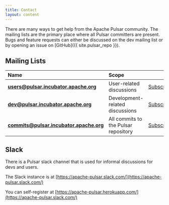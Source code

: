 ```yaml
---
title: Contact
layout: content
---
```



There are many ways to get help from the Apache Pulsar community. The mailing lists are the primary place where all Pulsar committers are present. Bugs and feature requests can either be discussed
on the dev mailing list or by opening an issue on [GitHub]({{ site.pulsar_repo }}).

## Mailing Lists

Name | Scope |  |  |  |
:----|:------|:-|:-|:-|
**users@pulsar.incubator.apache.org**   | User-related discussions        |  [Subscribe](mailto:users-subscribe@pulsar.incubator.apache.org)  |  [Unsubscribe](mailto:users-unsubscribe@pulsar.incubator.apache.org)  |  [Archives](http://mail-archives.apache.org/mod_mbox/incubator-pulsar-users/)  |
**dev@pulsar.incubator.apache.org**     | Development-related discussions |   [Subscribe](mailto:dev-subscribe@pulsar.incubator.apache.org)   |   [Unsubscribe](mailto:dev-unsubscribe@pulsar.incubator.apache.org)   |   [Archives](http://mail-archives.apache.org/mod_mbox/incubator-pulsar-dev/)   |
**commits@pulsar.incubator.apache.org** | All commits to the Pulsar repository   | [Subscribe](mailto:commits-subscribe@pulsar.incubator.apache.org) | [Unsubscribe](mailto:commits-unsubscribe@pulsar.incubator.apache.org) | [Archives](http://mail-archives.apache.org/mod_mbox/incubator-pulsar-commits/) |

## Slack

There is a Pulsar slack channel that is used for informal discussions for devs and users.

The Slack instance is at [https://apache-pulsar.slack.com/](https://apache-pulsar.slack.com/)

You can self-register at [https://apache-pulsar.herokuapp.com/](https://apache-pulsar.slack.com/)
